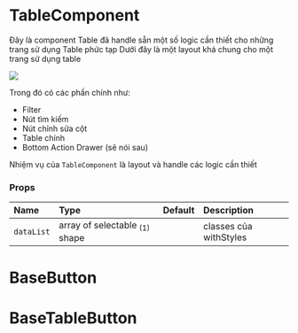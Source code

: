 # TableComponent
Đây là component Table đã handle sẵn một số logic cần thiết cho những trang sử dụng Table phức tạp
Dưới đây là một layout khá chung cho một trang sử dụng table

![](https://scontent.fsgn5-2.fna.fbcdn.net/v/t1.15752-9/103798692_284040956296681_4382980585929074992_n.png?_nc_cat=105&_nc_sid=b96e70&_nc_oc=AQkHDm21q5TTEDV0YT8RADDZSCS4rnvCBQ95HtTMm6q6RE8LkSgioLlLJhzUnUxDk48&_nc_ht=scontent.fsgn5-2.fna&oh=027d50b084d50561e930628b5bf7f3b5&oe=5F13C8B3)

Trong đó có các phần chính như:
- Filter
- Nút tìm kiếm
- Nút chỉnh sửa cột
- Table chính
- Bottom Action Drawer (sẽ nói sau)

Nhiệm vụ của `TableComponent` là layout và handle các logic cần thiết

### Props
Name | Type | Default | Description
:--- | :--- | :--- | :---
`dataList` | array of selectable <sub>(1)</sub> shape | | classes của withStyles

# BaseButton

# BaseTableButton
